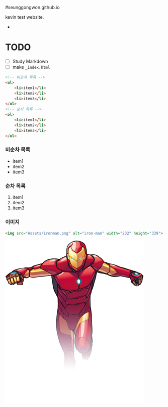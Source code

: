 #seunggongwon.github.io

kevin test website.

-

# TODO

- [ ] Study Markdown
- [ ] make `_index.html`

```html
<!-- 비순차 목록 -->
<ul>
	<li>item1</li>
	<li>item2</li>
	<li>item3</li>
</ul>
<!-- 순차 목록 -->
<ol>
	<li>item1</li>
	<li>item2</li>
	<li>item3</li>
</ol>
```

### 비순차 목록

- item1
- item2
- item3

### 순차 목록

1. item1
1. item2
1. item3

### 이미지

```html
<img src="Assets/ironman.png" alt="iron-man" width="232" height="339">
```

![iron-man](Assets/ironman.png "pusheencat")
